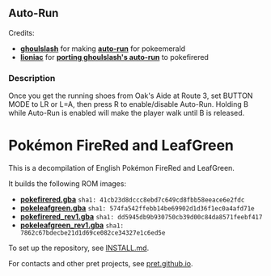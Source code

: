## Auto-Run

Credits:
* [**ghoulslash**](https://github.com/ghoulslash) for making [**auto-run**](https://github.com/ghoulslash/pokeemerald/tree/auto-run) for pokeemerald
* [**lioniac**](https://github.com/lioniac) for [**porting ghoulslash's auto-run**](https://github.com/lioniac/pokefirered/commit/ff3fcd4a500bb5b975623eab943cc75c675f9f49) to pokefirered

### Description
Once you get the running shoes from Oak's Aide at Route 3, set BUTTON MODE to LR or L=A, then press R to enable/disable Auto-Run. Holding B while Auto-Run is enabled will make the player walk until B is released.

# Pokémon FireRed and LeafGreen

This is a decompilation of English Pokémon FireRed and LeafGreen.

It builds the following ROM images:

* [**pokefirered.gba**](https://datomatic.no-intro.org/?page=show_record&s=23&n=1616) `sha1: 41cb23d8dccc8ebd7c649cd8fbb58eeace6e2fdc`
* [**pokeleafgreen.gba**](https://datomatic.no-intro.org/?page=show_record&s=23&n=1617) `sha1: 574fa542ffebb14be69902d1d36f1ec0a4afd71e`
* [**pokefirered_rev1.gba**](https://datomatic.no-intro.org/?page=show_record&s=23&n=1672) `sha1: dd5945db9b930750cb39d00c84da8571feebf417`
* [**pokeleafgreen_rev1.gba**](https://datomatic.no-intro.org/index.php?page=show_record&s=23&n=1668) `sha1: 7862c67bdecbe21d1d69ce082ce34327e1c6ed5e`

To set up the repository, see [INSTALL.md](INSTALL.md).

For contacts and other pret projects, see [pret.github.io](https://pret.github.io/).
